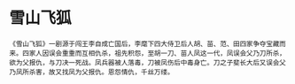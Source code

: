 # 雪山飞狐


    《雪山飞狐》一剧源于闯王李自成亡国后，李麾下四大侍卫后人胡、苗、范、田四家争夺宝藏而来。四家人因误会重重而互相仇杀，祖先积怨，至胡一刀、苗人凤这一代，凤误会父乃刀所杀，欲为父报仇，与刀决一死战。凤兵器被人落毒，刀被凤伤后中毒身亡。刀之子斐长大后又误会父乃凤所杀害，故又找凤为父报仇。恩怨情仇，千丝万缕。